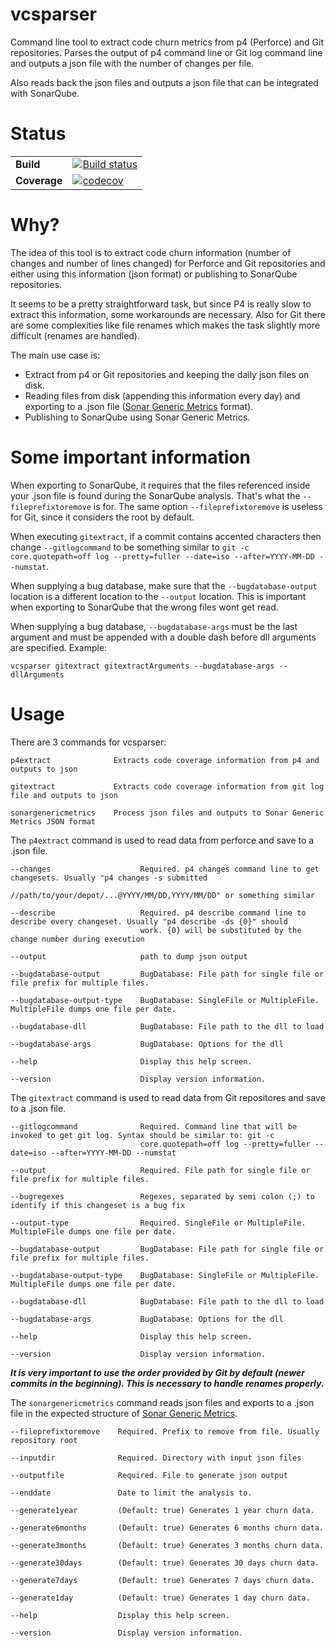 # vcsparser

Command line tool to extract code churn metrics from p4 (Perforce) and Git repositories. Parses the output of p4 command line or Git log command line and outputs a json file with the number of changes per file.

Also reads back the json files and outputs a json file that can be integrated with SonarQube.


# Status

| | |
| --- | --- |
| **Build** | [![Build status](https://img.shields.io/appveyor/build/swapnilgangrade01/vcsparser.svg)](https://ci.appveyor.com/project/swapnilgangrade01/vcsparser) |
| **Coverage** | [![codecov](https://codecov.io/gh/ericlemes/vcsparser/branch/master/graph/badge.svg)](https://codecov.io/gh/ericlemes/vcsparser) |


# Why?

The idea of this tool is to extract code churn information (number of changes and number of lines changed) for Perforce and Git repositories and either using this information (json format) or publishing to SonarQube repositories.

It seems to be a pretty straightforward task, but since P4 is really slow to extract this information, some workarounds are necessary. Also for Git there are some complexities like file renames which makes the task slightly more difficult (renames are handled).
 
The main use case is:

- Extract from p4 or Git repositories and keeping the daily json files on disk.
- Reading files from disk (appending this information every day) and exporting to a .json file ([Sonar Generic Metrics](https://github.com/ericlemes/sonar-generic-metrics) format).
- Publishing to SonarQube using Sonar Generic Metrics.


# Some important information

When exporting to SonarQube, it requires that the files referenced inside your .json file is found during the SonarQube analysis. That's what the `--fileprefixtoremove` is for. The same option `--fileprefixtoremove` is useless for Git, since it considers the root by default.

When executing `gitextract`, if a commit contains accented characters then change `--gitlogcommand` to be something similar to `git -c core.quotepath=off log --pretty=fuller --date=iso --after=YYYY-MM-DD --numstat`.

When supplying a bug database, make sure that the `--bugdatabase-output` location is a different location to the `--output` location. This is important when exporting to SonarQube that the wrong files wont get read.

When supplying a bug database, `--bugdatabase-args` must be the last argument and must be appended with a double dash before dll arguments are specified.
Example:

```
vcsparser gitextract gitextractArguments --bugdatabase-args -- dllArguments
```

# Usage

There are 3 commands for vcsparser:

```
p4extract              Extracts code coverage information from p4 and outputs to json

gitextract             Extracts code coverage information from git log file and outputs to json

sonargenericmetrics    Process json files and outputs to Sonar Generic Metrics JSON format
```

The `p4extract` command is used to read data from perforce and save to a .json file.

```
--changes                    Required. p4 changes command line to get changesets. Usually "p4 changes -s submitted
                             //path/to/your/depot/...@YYYY/MM/DD,YYYY/MM/DD" or something similar
  
--describe                   Required. p4 describe command line to describe every changeset. Usually "p4 describe -ds {0}" should
                             work. {0} will be substituted by the change number during execution
  
--output                     path to dump json output

--bugdatabase-output         BugDatabase: File path for single file or file prefix for multiple files.

--bugdatabase-output-type    BugDatabase: SingleFile or MultipleFile. MultipleFile dumps one file per date.

--bugdatabase-dll            BugDatabase: File path to the dll to load

--bugdatabase-args           BugDatabase: Options for the dll

--help                       Display this help screen.

--version                    Display version information.
```

The `gitextract` command is used to read data from Git repositores and save to a .json file.

```
--gitlogcommand              Required. Command line that will be invoked to get git log. Syntax should be similar to: git -c
                             core.quotepath=off log --pretty=fuller --date=iso --after=YYYY-MM-DD --numstat

--output                     Required. File path for single file or file prefix for multiple files.

--bugregexes                 Regexes, separated by semi colon (;) to identify if this changeset is a bug fix

--output-type                Required. SingleFile or MultipleFile. MultipleFile dumps one file per date.

--bugdatabase-output         BugDatabase: File path for single file or file prefix for multiple files.

--bugdatabase-output-type    BugDatabase: SingleFile or MultipleFile. MultipleFile dumps one file per date.

--bugdatabase-dll            BugDatabase: File path to the dll to load

--bugdatabase-args           BugDatabase: Options for the dll

--help                       Display this help screen.

--version                    Display version information.

```

***It is very important to use the order provided by Git by default (newer commits in the beginning). This is necessary to handle renames properly.***

The `sonargenericmetrics` command reads json files and exports to a .json file in the expected structure of [Sonar Generic Metrics](https://github.com/ericlemes/sonar-generic-metrics).

```
--fileprefixtoremove    Required. Prefix to remove from file. Usually repository root

--inputdir              Required. Directory with input json files

--outputfile            Required. File to generate json output

--enddate               Date to limit the analysis to.

--generate1year         (Default: true) Generates 1 year churn data.

--generate6months       (Default: true) Generates 6 months churn data.

--generate3months       (Default: true) Generates 3 months churn data.

--generate30days        (Default: true) Generates 30 days churn data.

--generate7days         (Default: true) Generates 7 days churn data.

--generate1day          (Default: true) Generates 1 day churn data.

--help                  Display this help screen.

--version               Display version information.
```
